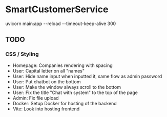 # SmartCustomerService

uvicorn main:app --reload --timeout-keep-alive 300



## TODO
### CSS / Styling
* Homepage: Companies rendering with spacing
* User: Capital letter on all "names"
* User: Hide name input when inputted it, same flow as admin password
* User: Put chatbot on the bottom
* User: Make the window always scroll to the bottom
* User: Fix the title "Chat with system" to the top of the page
* Admin: Fix file upload
* Docker: Setup Docker for hosting of the backend
* Vite: Look into hosting frontend